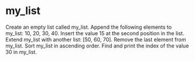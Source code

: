 # my_list
Create an empty list called my_list. Append the following elements to my_list: 10, 20, 30, 40. Insert the value 15 at the second position in the list. Extend my_list with another list: [50, 60, 70]. Remove the last element from my_list. Sort my_list in ascending order. Find and print the index of the value 30 in my_list.
